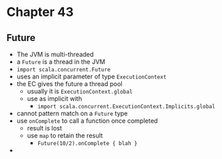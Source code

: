 # Chapter 43

## Future
- The JVM is multi-threaded
- a `Future` is a thread in the JVM
- `import scala.concurrent.Future`
- uses an implicit parameter of type `ExecutionContext`
- the EC gives the future a thread pool
  - usually it is `ExecutionContext.global`
  - use as implicit with
    - `import scala.concurrent.ExecutionContext.Implicits.global`
- cannot pattern match on a `Future` type
- use `onComplete` to call a function once completed
  - result is lost
  - use `map` to retain the result
    - `Future(10/2).onComplete { blah }`
- 
